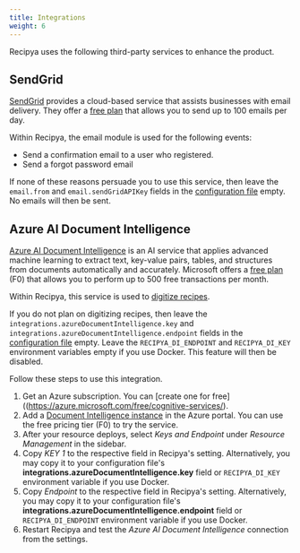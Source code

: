 ```yaml
---
title: Integrations
weight: 6
---
```


Recipya uses the following third-party services to enhance the product.

## SendGrid

[SendGrid](https://sendgrid.com) provides a cloud-based service that assists businesses with email delivery.
They offer a [free plan](https://sendgrid.com/en-us/pricing) that allows you to send up to 100 emails per day.

Within Recipya, the email module is used for the following events:
- Send a confirmation email to a user who registered.
- Send a forgot password email

If none of these reasons persuade you to use this service, then leave the `email.from` and `email.sendGridAPIKey` fields
in the [configuration file](https://github.com/reaper47/recipya/blob/main/deploy/config.example.json) empty. No emails
will then be sent.

## Azure AI Document Intelligence

[Azure AI Document Intelligence](https://azure.microsoft.com/en-us/products/ai-services/ai-vision) is an AI service that
applies advanced machine learning to extract text, key-value pairs, tables, and structures from documents automatically 
and accurately. Microsoft offers a [free plan](https://azure.microsoft.com/en-us/pricing/details/ai-document-intelligence/)
(F0) that allows you to perform up to 500 free transactions per month.

Within Recipya, this service is used to [digitize recipes](/guide/docs/features/recipes/add#scan).

If you do not plan on digitizing recipes, then leave the `integrations.azureDocumentIntelligence.key` and
`integrations.azureDocumentIntelligence.endpoint` fields in the [configuration file](https://github.com/reaper47/recipya/blob/main/deploy/config.example.json)
empty. Leave the `RECIPYA_DI_ENDPOINT` and `RECIPYA_DI_KEY` environment variables empty if you use Docker. 
This feature will then be disabled.

Follow these steps to use this integration.
1. Get an Azure subscription. You can [create one for free]((https://azure.microsoft.com/free/cognitive-services/).
2. Add a [Document Intelligence instance](https://portal.azure.com/#create/Microsoft.CognitiveServicesFormRecognizer) in the Azure portal. You can use the free pricing tier (F0) to try the service.
3. After your resource deploys, select *Keys and Endpoint* under *Resource Management* in the sidebar.
4. Copy *KEY 1* to the respective field in Recipya's setting. Alternatively, you may copy it to your configuration file's **integrations.azureDocumentIntelligence.key** field or `RECIPYA_DI_KEY` environment variable if you use Docker.
5. Copy *Endpoint* to the respective field in Recipya's setting. Alternatively, you may copy it to your configuration file's **integrations.azureDocumentIntelligence.endpoint** field or `RECIPYA_DI_ENDPOINT` environment variable if you use Docker.
6. Restart Recipya and test the *Azure AI Document Intelligence* connection from the settings.
